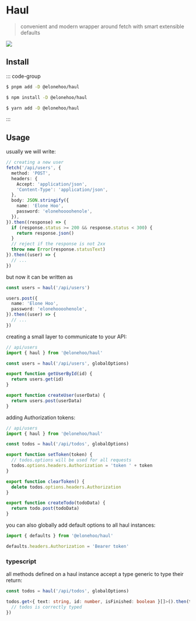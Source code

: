 # Haul

> convenient and modern wrapper around fetch with smart extensible defaults

<p>
  <a href="https://www.npmjs.com/package/@elonehoo/haul">
    <img src="https://img.shields.io/npm/v/@elonehoo/haul?color=43B36B&label=" />
  </a>
</p>

## Install

::: code-group

```sh [pnpm]
$ pnpm add -D @elonehoo/haul
```

```sh [npm]
$ npm install -D @elonehoo/haul
```

```sh [yarn]
$ yarn add -D @elonehoo/haul
```

:::


## Usage

usually we will write:

```ts
// creating a new user
fetch('/api/users', {
  method: 'POST',
  headers: {
    Accept: 'application/json',
    'Content-Type': 'application/json',
  },
  body: JSON.stringify({
    name: 'Elone Hoo',
    password: 'elonehoooohenole',
  }),
}).then((response) => {
  if (response.status >= 200 && response.status < 300) {
    return response.json()
  }
  // reject if the response is not 2xx
  throw new Error(response.statusText)
}).then((user) => {
  // ...
})
```

but now it can be written as

```ts
const users = haul('/api/users')

users.post({
  name: 'Elone Hoo',
  password: 'elonehoooohenole',
}).then((user) => {
  // ...
})
```

creating a small layer to communicate to your API:

```ts
// api/users
import { haul } from '@elonehoo/haul'

const users = haul('/api/users', globalOptions)

export function getUserById(id) {
  return users.get(id)
}

export function createUser(userData) {
  return users.post(userData)
}
```

adding Authorization tokens:

```ts
// api/users
import { haul } from '@elonehoo/haul'

const todos = haul('/api/todos', globalOptions)

export function setToken(token) {
  // todos.options will be used for all requests
  todos.options.headers.Authorization = 'token ' + token
}

export function clearToken() {
  delete todos.options.headers.Authorization
}

export function createTodo(todoData) {
  return todo.post(todoData)
}
```

you can also globally add default options to all haul instances:

```ts
import { defaults } from '@elonehoo/haul'

defaults.headers.Authorization = 'Bearer token'
```

### typescript

all methods defined on a haul instance accept a type generic to type their return:

```ts
const todos = haul('/api/todos', globalOptions)

todos.get<{ text: string, id: number, isFinished: boolean }[]>().then(todos => {
  // todos is correctly typed
})
```
